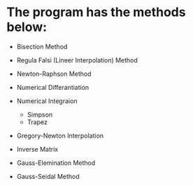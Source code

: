 # The program has the methods below:
+ Bisection Method
+ Regula Falsi (Lineer Interpolation) Method
+ Newton-Raphson Method
+ Numerical Differantiation
+ Numerical Integraion
  + Simpson
  + Trapez
+ Gregory-Newton Interpolation

+ Inverse Matrix
+ Gauss-Elemination Method 
+ Gauss-Seidal Method      
 
